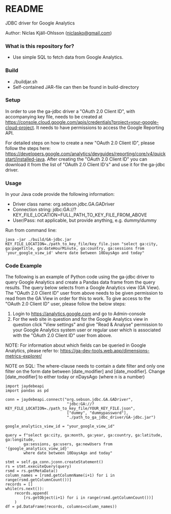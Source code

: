 # README #

JDBC driver for Google Analytics

Author: Niclas Kjäll-Ohlsson (niclasko@gmail.com)

### What is this repository for? ###

* Use simple SQL to fetch data from Google Analytics.

### Build ###

* ./buildjar.sh
* Self-contained JAR-file can then be found in build-directory

### Setup ###

In order to use the ga-jdbc driver a "OAuth 2.0 Client ID", with accompanying key file, needs to be created at https://console.cloud.google.com/apis/credentials?project=your-google-cloud-project. It needs to have permissions to access the Google Reporting API.

For detailed steps on how to create a new "OAuth 2.0 Client ID", please follow the steps here: https://developers.google.com/analytics/devguides/reporting/core/v4/quickstart/installed-java. After creating the "OAuth 2.0 Client ID" you can download it from the list of "OAuth 2.0 Client ID's" and use it for the ga-jdbc driver.

### Usage ###

In your Java code provide the following information:

* Driver class name: org.sebson.jdbc.GA.GADriver
* Connection string: jdbc:GA://?KEY_FILE_LOCATION=FULL_PATH_TO_KEY_FILE_FROM_ABOVE
* User/Pass: not applicable, but provide anything, e.g. dummy/dummy

Run from command line:

```
java -jar ./build/GA-jdbc.jar KEY_FILE_LOCATION=./path_to_key_file/key_file.json "select ga:city, ga:pageTitle, ga:dateHourMinute, ga:country, ga:sessions from 'your_google_view_id' where date between 10DaysAgo and today"
```

### Code Example ###

The following is an example of Python code using the ga-jdbc driver to query Google Analytics and create a Pandas data frame from the query results. The query below selects from a Google Analytics view (GA View). The "OAuth 2.0 Client ID" user from above needs to be given permission to read from the GA View in order for this to work. To give access to the "OAuth 2.0 Client ID" user, please follow the below steps:

1. Login to https://analytics.google.com and go to Admin-console
2. For the web site in question and for the Google Analytics view in question click "View settings" and give "Read & Analyse"
 permission to your Google Analytics system user or regular user which is associated with the "OAuth 2.0 Client ID" user from above.
   
NOTE:
For information about which fields can be queried in Google Analytics, please refer to: https://ga-dev-tools.web.app/dimensions-metrics-explorer/

NOTE on SQL:
The where-clause needs to contain a date filter and only one filter on the form date between [date_modifier] and [date_modifier]. Change [date_modifier] to either today or nDaysAgo (where n is a number)
```
import jaydebeapi
import pandas as pd

conn = jaydebeapi.connect("org.sebson.jdbc.GA.GADriver",
                           "jdbc:GA://?KEY_FILE_LOCATION=./path_to_key_file/YOUR_KEY_FILE.json",
                           ["dummy", "dummypassword"],
                           "./path_to_ga_jdbc_driver/GA-jdbc.jar")

google_analytics_view_id = "your_google_view_id"

query = f"select ga:city, ga:month, ga:year, ga:country, ga:latitude, ga:longitude,
        ga:sessions, ga:users, ga:newUsers from '{google_analytics_view_id}'
        where date between 10DaysAgo and today"

stmt = self.ga_conn.jconn.createStatement()
rs = stmt.executeQuery(query)
rsmd = rs.getMetaData()
column_names = [rsmd.getColumnName(i+1) for i in range(rsmd.getColumnCount())]
records = []
while(rs.next()):
    records.append(
        [rs.getObject(i+1) for i in range(rsmd.getColumnCount())]
    )
df = pd.DataFrame(records, columns=column_names))
```